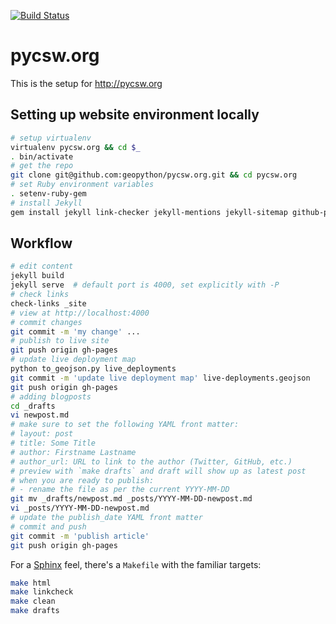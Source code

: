 
[![Build Status](https://travis-ci.org/geopython/pycsw.org.png)](https://travis-ci.org/geopython/pycsw.org)

# pycsw.org

This is the setup for http://pycsw.org

## Setting up website environment locally

```bash
# setup virtualenv
virtualenv pycsw.org && cd $_
. bin/activate
# get the repo
git clone git@github.com:geopython/pycsw.org.git && cd pycsw.org
# set Ruby environment variables
. setenv-ruby-gem
# install Jekyll
gem install jekyll link-checker jekyll-mentions jekyll-sitemap github-pages
```

## Workflow

```bash
# edit content
jekyll build
jekyll serve  # default port is 4000, set explicitly with -P 
# check links
check-links _site
# view at http://localhost:4000
# commit changes
git commit -m 'my change' ...
# publish to live site
git push origin gh-pages
# update live deployment map
python to_geojson.py live_deployments
git commit -m 'update live deployment map' live-deployments.geojson
git push origin gh-pages
# adding blogposts
cd _drafts
vi newpost.md
# make sure to set the following YAML front matter:
# layout: post
# title: Some Title
# author: Firstname Lastname
# author_url: URL to link to the author (Twitter, GitHub, etc.)
# preview with `make drafts` and draft will show up as latest post
# when you are ready to publish:
# - rename the file as per the current YYYY-MM-DD
git mv _drafts/newpost.md _posts/YYYY-MM-DD-newpost.md
vi _posts/YYYY-MM-DD-newpost.md
# update the publish_date YAML front matter
# commit and push
git commit -m 'publish article'
git push origin gh-pages
```

For a [Sphinx](http://sphinx-doc.org/) feel, there's a `Makefile` with
the familiar targets:

```bash
make html
make linkcheck
make clean
make drafts
```

